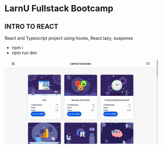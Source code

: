 # LarnU Fullstack Bootcamp

## INTRO TO REACT

React and Typescript project using hooks, React.lazy, suspense

- npm i
- npm run dev

![plot](./src/assets/captures_chrome-capture-2022-6-25.png)

